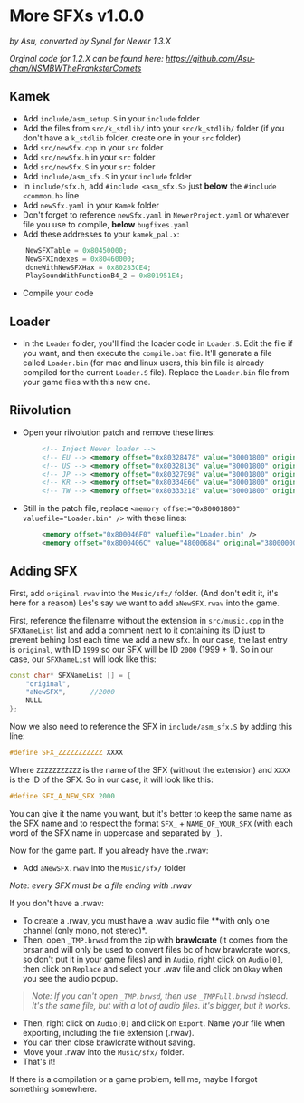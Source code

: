 # More SFXs v1.0.0
*by Asu, converted by Synel for Newer 1.3.X*

*Orginal code for 1.2.X can be found here: https://github.com/Asu-chan/NSMBWThePranksterComets*

## Kamek
- Add `include/asm_setup.S` in your `include` folder
- Add the files from `src/k_stdlib/` into your `src/k_stdlib/` folder (if you don't have a `k_stdlib` folder, create one in your `src` folder)
- Add `src/newSfx.cpp` in your `src` folder
- Add `src/newSfx.h` in your `src` folder
- Add `src/newSfx.S` in your `src` folder
- Add `include/asm_sfx.S` in your `include` folder
- In `include/sfx.h`, add `#include <asm_sfx.S>` just **below** the `#include <common.h>` line
- Add `newSfx.yaml` in your `Kamek` folder
- Don't forget to reference `newSfx.yaml` in `NewerProject.yaml` or whatever file you use to compile, **below** `bugfixes.yaml`
- Add these addresses to your `kamek_pal.x`:
```cpp
	NewSFXTable = 0x80450000;
	NewSFXIndexes = 0x80460000;
	doneWithNewSFXHax = 0x80283CE4;
	PlaySoundWithFunctionB4_2 = 0x801951E4;
```
- Compile your code

## Loader
- In the `Loader` folder, you'll find the loader code in `Loader.S`. Edit the file if you want, and then execute the `compile.bat` file. It'll generate a file called `Loader.bin` (for mac and linux users, this bin file is already compiled for the current `Loader.S` file). Replace the `Loader.bin` file from your game files with this new one.

## Riivolution
- Open your riivolution patch and remove these lines:
```xml
		<!-- Inject Newer loader -->
		<!-- EU --> <memory offset="0x80328478" value="80001800" original="8015BC60" />
		<!-- US --> <memory offset="0x80328130" value="80001800" original="8015BB20" />
		<!-- JP --> <memory offset="0x80327E98" value="80001800" original="8015B930" />
		<!-- KR --> <memory offset="0x80334E60" value="80001800" original="8015C060" />
		<!-- TW --> <memory offset="0x80333218" value="80001800" original="8015C060" />
```
- Still in the patch file, replace `<memory offset="0x80001800" valuefile="Loader.bin" />` with these lines:
```xml
		<memory offset="0x800046F0" valuefile="Loader.bin" />
		<memory offset="0x8000406C" value="48000684" original="38000000" />
```

## Adding SFX
First, add `original.rwav` into the `Music/sfx/` folder. (And don't edit it, it's here for a reason)
Les's say we want to add `aNewSFX.rwav` into the game.

First, reference the filename without the extension in `src/music.cpp` in the `SFXNameList` list and add a comment next to it containing its ID just to prevent behing lost each time we add a new sfx. In our case, the last entry is `original`, with ID `1999` so our SFX will be ID `2000` (1999 + 1). So in our case, our `SFXNameList` will look like this:
```cpp
const char* SFXNameList [] = {
	"original",
	"aNewSFX",		//2000
	NULL
};
```
Now we also need to reference the SFX in `include/asm_sfx.S` by adding this line:
```cpp
#define SFX_ZZZZZZZZZZZ XXXX
```
Where `ZZZZZZZZZZZ` is the name of the SFX (without the extension) and `XXXX` is the ID of the SFX. So in our case, it will look like this:
```cpp
#define SFX_A_NEW_SFX 2000
```
You can give it the name you want, but it's better to keep the same name as the SFX name and to respect the format `SFX_` + `NAME_OF_YOUR_SFX` (with each word of the SFX name in uppercase and separated by `_`).


Now for the game part. If you already have the .rwav:
- Add `aNewSFX.rwav` into the `Music/sfx/` folder

*Note: every SFX must be a file ending with .rwav*

If you don't have a .rwav:
- To create a .rwav, you must have a .wav audio file **with only one channel (only mono, not stereo)*.
- Then, open `_TMP.brwsd` from the zip with **brawlcrate** (it comes from the brsar and will only be used to convert files bc of how brawlcrate works, so don't put it in your game files) and in `Audio`, right click on `Audio[0]`, then click on `Replace` and select your .wav file and click on `Okay` when you see the audio popup.
> *Note: If you can't open `_TMP.brwsd`, then use `_TMPFull.brwsd` instead. It's the same file, but with a lot of audio files. It's bigger, but it works.*
- Then, right click on `Audio[0]` and click on `Export`. Name your file when exporting, including the file extension (.rwav).
- You can then close brawlcrate without saving.
- Move your .rwav into the `Music/sfx/` folder.
- That's it!



If there is a compilation or a game problem, tell me, maybe I forgot something somewhere.

